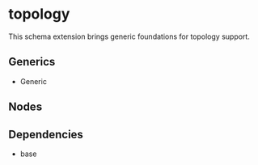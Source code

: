 # topology

This schema extension brings generic foundations for topology support.

## Generics

- Generic

## Nodes

## Dependencies

- base

